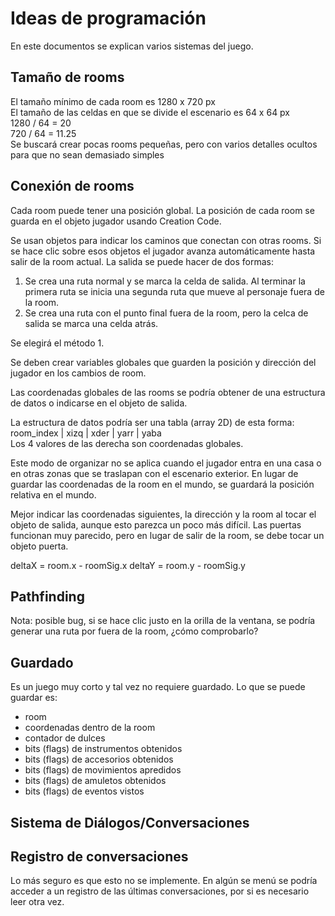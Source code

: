 # Ideas de programación
En este documentos se explican varios sistemas del juego.

## Tamaño de rooms
El tamaño mínimo de cada room es 1280 x 720 px  
El tamaño de las celdas en que se divide el escenario es 64 x 64 px  
1280 / 64 = 20  
720 / 64 = 11.25  
Se buscará crear pocas rooms pequeñas, pero con varios detalles ocultos
para que no sean demasiado simples

## Conexión de rooms
Cada room puede tener una posición global. La posición de cada room se guarda en el objeto
jugador usando Creation Code.

Se usan objetos para indicar los caminos que conectan con otras rooms. Si se hace clic
sobre esos objetos el jugador avanza automáticamente hasta salir de la room actual.
La salida se puede hacer de dos formas:
1. Se crea una ruta normal y se marca la celda de salida. Al terminar la primera ruta
se inicia una segunda ruta que mueve al personaje fuera de la room.
2. Se crea una ruta con el punto final fuera de la room, pero la celca de salida
se marca una celda atrás.

Se elegirá el método 1.

Se deben crear variables globales que guarden la posición y dirección 
del jugador en los cambios de room.

Las coordenadas globales de las rooms se podría obtener de una estructura de datos
o indicarse en el objeto de salida.

La estructura de datos podría ser una tabla (array 2D) de esta forma:  
room_index | xizq | xder | yarr | yaba  
Los 4 valores de las derecha son coordenadas globales.

Este modo de organizar no se aplica cuando el jugador entra en una casa
o en otras zonas que se traslapan con el escenario exterior.
En lugar de guardar las coordenadas de la room en el mundo, se guardará
la posición relativa en el mundo.

Mejor indicar las coordenadas siguientes, la dirección y la room al tocar
el objeto de salida, aunque esto parezca un poco más difícil.
Las puertas funcionan muy parecido, pero en lugar de salir de la room, se debe
tocar un objeto puerta.

deltaX = room.x - roomSig.x
deltaY = room.y - roomSig.y

## Pathfinding
Nota: posible bug, si se hace clic justo en la orilla de la ventana, se podría generar
una ruta por fuera de la room, ¿cómo comprobarlo?

## Guardado
Es un juego muy corto y tal vez no requiere guardado.
Lo que se puede guardar es:

+ room
+ coordenadas dentro de la room
+ contador de dulces
+ bits (flags) de instrumentos obtenidos
+ bits (flags) de accesorios obtenidos
+ bits (flags) de movimientos apredidos
+ bits (flags) de amuletos obtenidos
+ bits (flags) de eventos vistos

## Sistema de Diálogos/Conversaciones


## Registro de conversaciones
Lo más seguro es que esto no se implemente. 
En algún se menú se podría acceder a un registro de las 
últimas conversaciones, por si es necesario leer otra vez.
